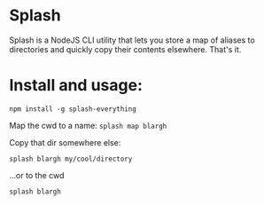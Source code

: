 # Splash
Splash is a NodeJS CLI utility that lets you store a map of aliases to directories and quickly copy their contents elsewhere. That's it. 

# Install and usage:

`npm install -g splash-everything` 

Map the cwd to a name:
`splash map blargh`

Copy that dir somewhere else:

`splash blargh my/cool/directory`

...or to the cwd

`splash blargh`